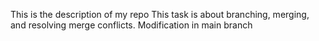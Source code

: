 This is the description of my repo
This task is about branching, merging, and resolving merge conflicts.
Modification in main branch
